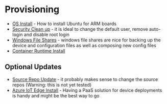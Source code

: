 # Provisioning

* [OS Install](./os-install.md) - How to install Ubuntu for ARM boards
* [Security Clean up](./security-cleanup.md) - it is ideal to change the default user, remove auto-login and disable root login
* [Windows File Shares](./install-file-share.md) - windows file shares are nice for backing up the device and configuration files as well as composing new config files
* [Container Runtime Install](./container-runtime.md)


## Optional Updates

* [Source Repo Update](./source-repos-update.md) - it probably makes sense to change the source repos  (Warning: this is not yet tested)
* [Azure IoT Edge Install](https://learn.microsoft.com/en-us/azure/iot-edge/how-to-provision-single-device-linux-symmetric?view=iotedge-1.4&tabs=azure-portal%2Cubuntu) - Having a PaaS solution for device deployments is handy and might be the best way to go